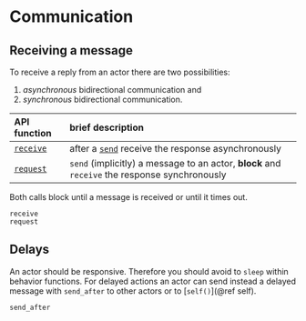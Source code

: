 # Communication

## Receiving a message

To receive a reply from an actor there are two possibilities:

1. *asynchronous* bidirectional communication and
2. *synchronous* bidirectional communication.

| API function | brief description |
|:-------------|:------------------|
| [`receive`](@ref) | after a [`send`](@ref) receive the response asynchronously |
| [`request`](@ref) | `send` (implicitly) a message to an actor, **block** and `receive` the response synchronously |

Both calls block until a message is received or until it times out.

```@docs
receive
request
```

## Delays

An actor should be responsive. Therefore you should avoid to `sleep` within behavior functions. For delayed actions an actor can send instead a delayed message with `send_after` to other actors or to [`self()`](@ref self).

```@docs
send_after
```
